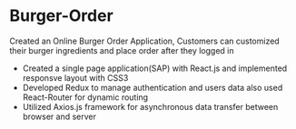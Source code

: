 # Burger-Order

Created an Online Burger Order Application, Customers can customized their burger ingredients and place order after they
logged in


* Created a single page application(SAP) with React.js and implemented responsve layout with CSS3 
*	Developed Redux to manage authentication and users data also used React-Router for dynamic routing
*	Utilized Axios.js framework for asynchronous data transfer between browser and server

